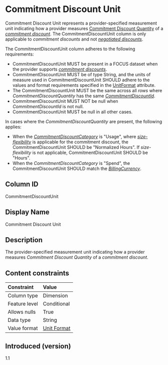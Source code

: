 # Commitment Discount Unit

Commitment Discount Unit represents a provider-specified measurement unit indicating how a provider measures [Commitment Discount Quantity](#commitmentdiscountquantity) of a [*commitment discount*](#glossary:commitment-discount). The CommitmentDiscountUnit column is only applicable to *commitment discounts* and not [*negotiated discounts*](#glossary:negotiated-discount).

The CommitmentDiscountUnit column adheres to the following requirements:

* CommitmentDiscountUnit MUST be present in a FOCUS dataset when the provider supports [*commitment discounts*](#glossary:commitment-discount).
* CommitmentDiscountUnit MUST be of type String, and the units of measure used in CommitmentDiscountUnit SHOULD adhere to the values and format requirements specified in the [UnitFormat](#unitformat) attribute.
* The CommitmentDiscountUnit MUST be the same across all *rows* where *CommitmentDiscountQuantity* has the same [*CommitmentDiscountId*](#commitmentdiscountid).
* CommitmentDiscountUnit MUST NOT be null when *CommitmentDiscountId* is not null.
* CommitmentDiscountUnit MUST be null in all other cases.

In cases where the *CommitmentDiscountQuantity* are present, the following applies:

* When the [*CommitmentDiscountCategory*](#commitmentdiscountcategory) is "Usage", where [*size-flexibility*](#glossary:size-flexibility) is applicable for the commitment discount, the CommitmentDiscountUnit SHOULD be "Normalized Hours". If *size-flexibility* is not applicable, CommitmentDiscountUnit SHOULD be "Hours".
* When the *CommitmentDiscountCategory* is "Spend", the CommitmentDiscountUnit SHOULD match the [*BillingCurrency*](#billingcurrency).

## Column ID

CommitmentDiscountUnit

## Display Name

Commitment Discount Unit

## Description

The provider-specified measurement unit indicating how a provider measures *Commitment Discount Quantity* of a *commitment discount*.

## Content constraints

| Constraint      | Value            |
|:----------------|:-----------------|
| Column type     | Dimension        |
| Feature level   | Conditional      |
| Allows nulls    | True             |
| Data type       | String           |
| Value format    | [Unit Format](#unitformat)|

## Introduced (version)

1.1

